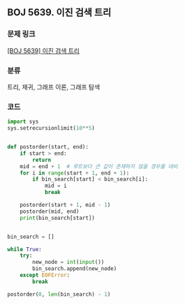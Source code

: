 ## BOJ 5639. 이진 검색 트리

### 문제 링크

[[BOJ 5639] 이진 검색 트리](https://www.acmicpc.net/problem/5639)

### 분류

트리, 재귀, 그래프 이론, 그래프 탐색

### 코드

``` python
import sys
sys.setrecursionlimit(10**5)


def postorder(start, end):
    if start > end:
        return
    mid = end + 1  # 루트보다 큰 값이 존재하지 않을 경우를 대비
    for i in range(start + 1, end + 1):
        if bin_search[start] < bin_search[i]:
            mid = i
            break

    postorder(start + 1, mid - 1)
    postorder(mid, end)
    print(bin_search[start])


bin_search = []

while True:
    try:
        new_node = int(input())
        bin_search.append(new_node)
    except EOFError:
        break

postorder(0, len(bin_search) - 1)
```